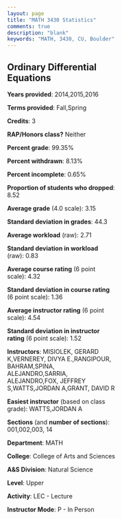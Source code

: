 ```yaml
---
layout: page
title: "MATH 3430 Statistics"
comments: true
description: "blank"
keywords: "MATH, 3430, CU, Boulder"
--- 
```

<head>
<script src="https://ajax.googleapis.com/ajax/libs/jquery/2.1.3/jquery.min.js"></script>
<script src="https://dl.dropboxusercontent.com/s/pc42nxpaw1ea4o9/highcharts.js?dl=0"></script>
<!-- <script src="../assets/js/highcharts.js"></script> -->
<style type="text/css">@font-face {
	font-family: "Bebas Neue";
	src: url(https://www.filehosting.org/file/details/544349/BebasNeue%20Regular.otf) format("opentype");
	}
	h1.Bebas { 
		font-family: "Bebas Neue", Verdana, Tahoma;
	}
</style>
</head>
<body>
	<div id="container" style="float: right; width: 45%; height: 88%; margin-left: 2.5%; margin-right: 2.5%;"></div>
	<script language="JavaScript">
		$(document).ready(function() {
		var chart = {type: 'column'};
		var title = {text: 'Grade Distribution'};
		var xAxis = {categories: ['A','B','C','D','F'],crosshair: true};
		var yAxis = {min: 0,title: {text: 'Percentage'}};
		var tooltip = {headerFormat: '<center><b><span style="font-size:20px">{point.key}</span></b></center>',
		               pointFormat: '<td style="padding:0"><b>{point.y:.1f}%</b></td>',
		               footerFormat: '</table>',shared: true,useHTML: true};
		var plotOptions = {column: {pointPadding: 0.0,borderWidth: 0}};  
		var credits = {enabled: false};var series= [{name: 'Percent',data: [48.96,26.04,15.97,4.86,4.17,]}];
		var json = {};
		json.chart = chart;
		json.title = title;
		json.tooltip = tooltip;
		json.xAxis = xAxis;
		json.yAxis = yAxis;  
		json.series = series;
		json.plotOptions = plotOptions;  
		json.credits = credits;
		$('#container').highcharts(json);
	});
	</script>
</body>
			   
## Ordinary Differential Equations

**Years provided**: 2014,2015,2016

**Terms provided**: Fall,Spring

**Credits**: 3

**RAP/Honors class?** Neither

**Percent grade**: 99.35%

**Percent withdrawn**: 8.13%

**Percent incomplete**: 0.65%

**Proportion of students who dropped**: 8.52

**Average grade** (4.0 scale): 3.15

**Standard deviation in grades**: 44.3

**Average workload** (raw): 2.71

**Standard deviation in workload** (raw): 0.83

**Average course rating** (6 point scale): 4.32

**Standard deviation in course rating** (6 point scale): 1.36

**Average instructor rating** (6 point scale): 4.54

**Standard deviation in instructor rating** (6 point scale): 1.52

**Instructors**: MISIOLEK, GERARD K,VERNEREY, DIVYA E.,RANGIPOUR, BAHRAM,SPINA, ALEJANDRO,SARRIA, ALEJANDRO,FOX, JEFFREY S,WATTS,JORDAN A,GRANT, DAVID R

**Easiest instructor** (based on class grade): WATTS,JORDAN A

**Sections** (and **number of sections**): 001,002,003, 14

**Department**: MATH

**College**: College of Arts and Sciences

**A&S Division**: Natural Science

**Level**: Upper

**Activity**: LEC - Lecture

**Instructor Mode**: P  - In Person